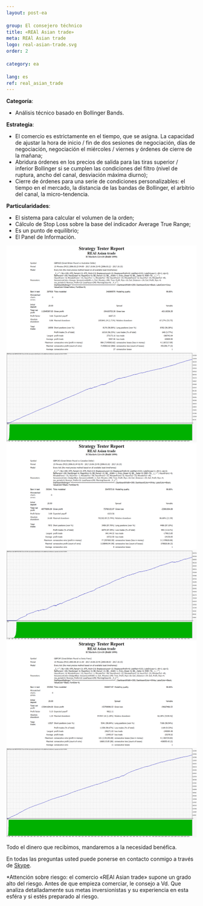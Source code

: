 ```yaml
---
layout: post-ea

group: El consejero téchnico
title: «REAl Asian trade»
meta: REAl Asian trade
logo: real-asian-trade.svg
order: 2

category: ea

lang: es
ref: real_asian_trade
---
```



**Categoría**:
  - Análisis técnico basado en Bollinger Bands.

**Estrategia**:
  - El comercio es estrictamente en el tiempo, que se asigna. La capacidad de ajustar la hora de inicio / fin de dos sesiones de negociación, días de negociación, negociación el miércoles / viernes y órdenes de cierre de la mañana;
  - Abridura órdenes en los precios de salida para las tiras superior / inferior Bollinger si se cumplen las condiciones del filtro (nivel de ruptura, ancho del canal, desviación máxima diurno);
  - Cierre de órdenes para una serie de condiciones personalizables: el tiempo en el mercado, la distancia de las bandas de Bollinger, el arbitrio del canal, la micro-tendencia.

**Particularidades**:
  - El sistema para calcular el volumen de la orden;
  - Cálculo de Stop Loss sobre la base del indicador Average True Range;
  - Es un punto de equilibrio;
  - El Panel de Información.

<a data-fancybox="gallery" href="/img/ea/en/GBPAUD-Strategy-Tester-Report-REAl-Asian-trade-(ENG).png"><img src="/img/ea/en/GBPAUD-Strategy-Tester-Report-REAl-Asian-trade-(ENG).png" alt=""></a>
<a data-fancybox="gallery" href="/img/ea/en/GBPAUD-Strategy-Tester-Report-Graph-REAl-Asian-trade-(ENG).png"><img src="/img/ea/en/GBPAUD-Strategy-Tester-Report-Graph-REAl-Asian-trade-(ENG).png" alt=""></a>
<a data-fancybox="gallery" href="/img/ea/en/GBPCAD-Strategy-Tester-Report-REAl-Asian-trade-(ENG).png"><img src="/img/ea/en/GBPCAD-Strategy-Tester-Report-REAl-Asian-trade-(ENG).png" alt=""></a>
<a data-fancybox="gallery" href="/img/ea/en/GBPCAD-Strategy-Tester-Report-Graph-REAl-Asian-trade-(ENG).png"><img src="/img/ea/en/GBPCAD-Strategy-Tester-Report-Graph-REAl-Asian-trade-(ENG).png" alt=""></a>
<a data-fancybox="gallery" href="/img/ea/en/GBPCHF-Strategy-Tester-Report-REAl-Asian-trade-(ENG).png"><img src="/img/ea/en/GBPCHF-Strategy-Tester-Report-REAl-Asian-trade-(ENG).png" alt=""></a>
<a data-fancybox="gallery" href="/img/ea/en/GBPCHF-Strategy-Tester-Report-Graph-REAl-Asian-trade-(ENG).png"><img src="/img/ea/en/GBPCHF-Strategy-Tester-Report-Graph-REAl-Asian-trade-(ENG).png" alt=""></a>

Todo el dinero que recibimos, mandaremos a la necesidad benéfica.

En todas las preguntas usted puede ponerse en contacto conmigo a través de <a href="skype:chutkoy89?chat" target="_blank">Skype</a>.

*Attención sobre riesgo: el comercio «REAl Asian trade» supone un grado alto del riesgo. Antes de que empieza comerciar, le consejo a Vd. Que analiza detalladamente sus metas inversionistas y su experiencia en esta esféra y si estés preparado al riesgo.
